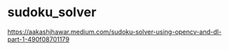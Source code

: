 # sudoku_solver

https://aakashjhawar.medium.com/sudoku-solver-using-opencv-and-dl-part-1-490f08701179
